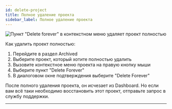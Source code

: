 ```yaml
---
id: delete-project
title: Полное удаление проекта
sidebar_label: Полное удаление проекта
---
```


![Пункт "Delete forever" в контекстном меню удаляет проект полностью](https://test-upl.quarkly.io/607d3473b99fb9001fcbcc16/images/docs-new-dashboard-delete-project-forever.png?v=2021-05-15T08:13:53.940Z)

Как удалить проект полностью:

1.  Перейдите в раздел Archived
2.  Выберите проект, который хотите полностью удалить
3.  Вызовите контекстное меню проекта на правую кнопку мыши
4.  Выберите пункт "Delete Forever"
5.  В диалоговом окне подтверждения выберите "Delete Forever"

После полного удаления проекта, он исчезает из Dashboard. Но если вам всё таки необходимо восстановить этот проект, отправьте запрос в службу поддержки.

---
